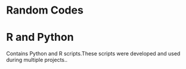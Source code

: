 # Random Codes
# R and Python
Contains Python and R scripts.These scripts were developed and used during multiple projects..
